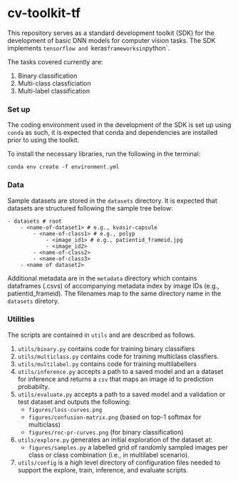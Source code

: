 # cv-toolkit-tf

This repository serves as a standard development toolkit (SDK) for the development of basic DNN models for computer vision tasks. The SDK implements `tensorflow and `keras` frameworksin `python`.


The tasks covered currently are:

1. Binary classification
2. Multi-class classficiation
3. Multi-label classification

### Set up

The coding environment used in the development of the SDK is set up using `conda` as such, it is expected that conda and dependencies are installed prior to using the toolkit.

To install the necessary libraries, run the following in the terminal:
```
conda env create -f environment.yml
```

### Data

Sample datasets are stored in the `datasets` directory. It is expected that datasets are structured following the sample tree below:

```
- datasets # root
	- <name-of-dataset1> # e.g., kvasir-capsule
		- <name-of-class1> # e.g., polyp
			- <image_id1> # e.g., patientid_frameid.jpg
			- <image_id2>
		- <name-of-class2>
		- <name-of-class3>
	- <name of dataset2>
```

Additional metadata are in the `metadata` directory which contains dataframes (.csvs) of accompanying metadata index by image IDs (e.g., patientid_frameid). The filenames map to the same directory name in the `datasets` diretory.

### Utilities

The scripts are contained in `utils` and are described as follows.

1. `utils/binary.py` contains code for training binary classifiers
2. `utils/multiclass.py` contains code for training multiclass classfiers.
3. `utils/multilabel.py` contains code for training multilabellers
4. `utils/inference.py` accepts a path to a saved model and an a dataset for inference and returns a `csv` that maps an image id to prediction probabilty.
5. `utils/evaluate.py` accepts a path to a saved model and a validation or test dataset and outputs the following:
	- `figures/loss-curves.png`
	- `figures/confusion-matrix.png` (based on top-1 softmax for multiclass)
	- `figures/roc-pr-curves.png` (for binary classification)
6. `utils/explore.py` generates an initial exploration of the dataset at:
	- `figures/samples.py` a labelled grid of randomly sampled images per class or class combination (i.e., in multilabel scenario).
7. `utils/config` is a high level directory of configuration files needed to support the explore, train, inference, and evaluate scripts.


